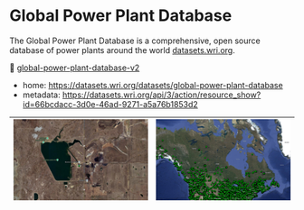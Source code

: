 # Global Power Plant Database

The Global Power Plant Database is a comprehensive, open source database of power plants around the world [datasets.wri.org](https://datasets.wri.org/datasets/global-power-plant-database).

💾 [global-power-plant-database-v2](https://kamangir-public.s3.ca-central-1.amazonaws.com/global-power-plant-database-v2.tar.gz)

 - home: https://datasets.wri.org/datasets/global-power-plant-database
 - metadata: https://datasets.wri.org/api/3/action/resource_show?id=66bcdacc-3d0e-46ad-9271-a5a76b1853d2

| ![image](https://github.com/kamangir/assets/blob/main/blue-geo/global_power_plant_database-1.png?raw=true) | ![image](https://github.com/kamangir/assets/blob/main/blue-geo/global_power_plant_database-2.png?raw=true) |
|---|---|
